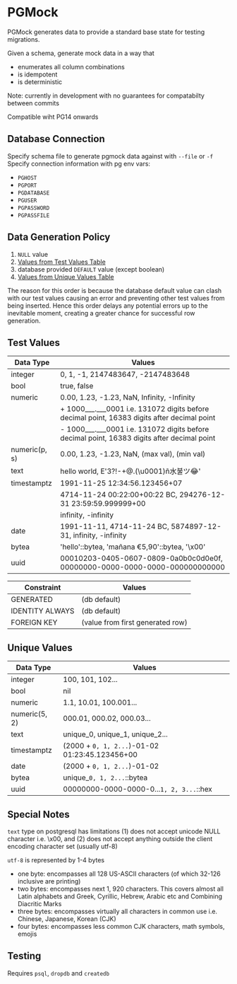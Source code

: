 # PGMock

PGMock generates data to provide a standard base state for testing migrations.

Given a schema, generate mock data in a way that

- enumerates all column combinations
- is idempotent
- is deterministic

Note: currently in development with no guarantees for compatabilty between commits

Compatible wiht PG14 onwards

## Database Connection

Specify schema file to generate pgmock data against with `--file` or `-f`
Specify connection information with pg env vars:

- `PGHOST`
- `PGPORT`
- `PGDATABASE`
- `PGUSER`
- `PGPASSWORD`
- `PGPASSFILE`

## Data Generation Policy

1. `NULL` value
2. [Values from Test Values Table](#test-values)
3. database provided `DEFAULT` value (except boolean)
4. [Values from Unique Values Table](#unique-values)

The reason for this order is because the database default value can clash with our test values causing an error and preventing other test values from being inserted. Hence this order delays any potential errors up to the inevitable moment, creating a greater chance for successful row generation.

## Test Values

| Data Type     | Values                                                                                      |
| ------------- | ------------------------------------------------------------------------------------------- |
| integer       | 0, 1, -1, 2147483647, -2147483648                                                           |
| bool          | true, false                                                                                 |
| numeric       | 0.00, 1.23, -1.23, NaN, Infinity, -Infinity                                                 |
|               | + 1000___.___0001 i.e. 131072 digits before decimal point, 16383 digits after decimal point |
|               | - 1000___.___0001 i.e. 131072 digits before decimal point, 16383 digits after decimal point |
| numeric(p, s) | 0.00, 1.23, -1.23, NaN, (max val), (min val)                                                |
| text          | hello world, E'3?!-+@.(\u0001)ñ水불ツ😂'                                                      |
| timestamptz   | 1991-11-25 12:34:56.123456+07                                                               |
|               | 4714-11-24 00:22:00+00:22 BC, 294276-12-31 23:59:59.999999+00                               |
|               | infinity, -infinity                                                                         |
| date          | 1991-11-11, 4714-11-24 BC, 5874897-12-31, infinity, -infinity                               |
| bytea         | 'hello'::bytea, 'mañana €5,90'::bytea, '\x00'                                               |
| uuid          | 00010203-0405-0607-0809-0a0b0c0d0e0f, 00000000-0000-0000-0000-000000000000                  |

| Constraint      | Values                           |
| --------------- | -------------------------------- |
| GENERATED       | (db default)                     |
| IDENTITY ALWAYS | (db default)                     |
| FOREIGN KEY     | (value from first generated row) |

## Unique Values

| Data Type     | Values                                         |
| ------------- | ---------------------------------------------- |
| integer       | 100, 101, 102...                               |
| bool          | nil                                            |
| numeric       | 1.1, 10.01, 100.001...                         |
| numeric(5, 2) | 000.01, 000.02, 000.03...                      |
| text          | unique_0, unique_1, unique_2...                |
| timestamptz   | (2000 + `0, 1, 2...`)-01-02 01:23:45.123456+00 |
| date          | (2000 + `0, 1, 2...`)-01-02                    |
| bytea         | unique_`0, 1, 2...`::bytea                     |
| uuid          | 00000000-0000-0000-0...`1, 2, 3...`::hex       |

## Special Notes

`text` type on postgresql has limitations (1) does not accept unicode NULL character i.e. \x00, and (2) does not accept anything outside the client encoding character set (usually utf-8)

`utf-8` is represented by 1-4 bytes

- one byte: encompasses all 128 US-ASCII characters (of which 32-126 inclusive are printing)
- two bytes: encompasses next 1, 920 characters. This covers almost all Latin alphabets and Greek, Cyrillic, Hebrew, Arabic etc and Combining Diacritic Marks
- three bytes: encompasses virtually all characters in common use i.e. Chinese, Japanese, Korean (CJK)
- four bytes: encompasses less common CJK characters, math symbols, emojis

## Testing

Requires `psql`, `dropdb` and `createdb`
